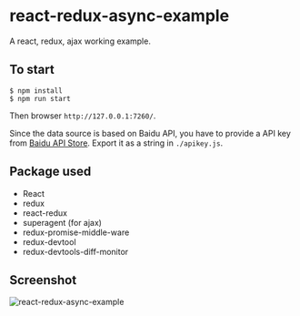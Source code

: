 # react-redux-async-example

A react, redux, ajax working example.

## To start

```
$ npm install
$ npm run start
```

Then browser `http://127.0.0.1:7260/`.

Since the data source is based on Baidu API, you have to provide a API key from [Baidu API Store](http://apistore.baidu.com/). Export it as a string in `./apikey.js`.

## Package used

 - React
 - redux
 - react-redux
 - superagent (for ajax)
 - redux-promise-middle-ware
 - redux-devtool
 - redux-devtools-diff-monitor

## Screenshot

![react-redux-async-example](http://ww3.sinaimg.cn/mw1024/831e9385gw1eurhi8e2nfj20na0mp14y.jpg)
